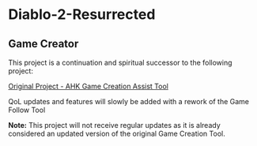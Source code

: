 # Diablo-2-Resurrected

## Game Creator

This project is a continuation and spiritual successor to the following project:

[Original Project - AHK Game Creation Assist Tool](https://www.unknowncheats.me/forum/diablo-series/479584-ahk-game-creation-assist-tool.html)

QoL updates and features will slowly be added with a rework of the Game Follow Tool

**Note:** This project will not receive regular updates as it is already considered an updated version of the original Game Creation Tool.
